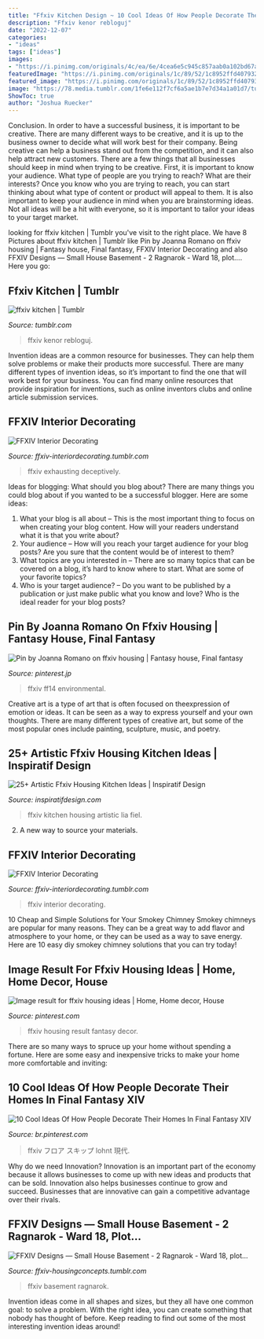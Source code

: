 ```yaml
---
title: "Ffxiv Kitchen Design ~ 10 Cool Ideas Of How People Decorate Their Homes In Final Fantasy Xiv"
description: "Ffxiv kenor rebloguj"
date: "2022-12-07"
categories:
- "ideas"
tags: ["ideas"]
images:
- "https://i.pinimg.com/originals/4c/ea/6e/4cea6e5c945c857aab0a102bd67a5d16.png"
featuredImage: "https://i.pinimg.com/originals/1c/89/52/1c8952ffd40793225679140580050404.jpg"
featured_image: "https://i.pinimg.com/originals/1c/89/52/1c8952ffd40793225679140580050404.jpg"
image: "https://78.media.tumblr.com/1fe6e112f7cf6a5ae1b7e7d34a1a01d7/tumblr_inline_p424uk0OCg1r80yt3_1280.png"
ShowToc: true
author: "Joshua Ruecker"
---
```



Conclusion.
In order to have a successful business, it is important to be creative. There are many different ways to be creative, and it is up to the business owner to decide what will work best for their company. Being creative can help a business stand out from the competition, and it can also help attract new customers. There are a few things that all businesses should keep in mind when trying to be creative.
First, it is important to know your audience. What type of people are you trying to reach? What are their interests? Once you know who you are trying to reach, you can start thinking about what type of content or product will appeal to them. It is also important to keep your audience in mind when you are brainstorming ideas. Not all ideas will be a hit with everyone, so it is important to tailor your ideas to your target market.

	

		
looking for ffxiv kitchen | Tumblr you've visit to the right place. We have 8 Pictures about ffxiv kitchen | Tumblr like Pin by Joanna Romano on ffxiv housing | Fantasy house, Final fantasy, FFXIV Interior Decorating and also FFXIV Designs — Small House Basement - 2 Ragnarok - Ward 18, plot.... Here you go:
		
    
## Ffxiv Kitchen | Tumblr

<img loading=lazy src="https://66.media.tumblr.com/8ec77498e9a3738420e598b75928bbae/tumblr_pxqf27CUwG1xjor9po5_500.png" onerror="this.onerror=null;this.src='https://tse2.mm.bing.net/th?id=OIP.ED4TqIyZBBLsq2av0DovkgHaEK&amp;pid=15.1';" alt="ffxiv kitchen | Tumblr">

_Source: tumblr.com_

>ffxiv kenor rebloguj. 

	

Invention ideas are a common resource for businesses. They can help them solve problems or make their products more successful. There are many different types of invention ideas, so it’s important to find the one that will work best for your business. You can find many online resources that provide inspiration for inventions, such as online inventors clubs and online article submission services.

    
## FFXIV Interior Decorating

<img loading=lazy src="https://78.media.tumblr.com/1fe6e112f7cf6a5ae1b7e7d34a1a01d7/tumblr_inline_p424uk0OCg1r80yt3_1280.png" onerror="this.onerror=null;this.src='https://tse1.mm.bing.net/th?id=OIP.atZTaIkTgVzoTnA1aoyNwwHaEK&amp;pid=15.1';" alt="FFXIV Interior Decorating">

_Source: ffxiv-interiordecorating.tumblr.com_

>ffxiv exhausting deceptively. 

	

Ideas for blogging: What should you blog about?
There are many things you could blog about if you wanted to be a successful blogger. Here are some ideas: 
1) What your blog is all about – This is the most important thing to focus on when creating your blog content. How will your readers understand what it is that you write about? 
2) Your audience – How will you reach your target audience for your blog posts? Are you sure that the content would be of interest to them? 
3) What topics are you interested in – There are so many topics that can be covered on a blog, it’s hard to know where to start. What are some of your favorite topics? 
4) Who is your target audience? – Do you want to be published by a publication or just make public what you know and love? Who is the ideal reader for your blog posts?

    
## Pin By Joanna Romano On Ffxiv Housing | Fantasy House, Final Fantasy

<img loading=lazy src="https://i.pinimg.com/originals/1c/89/52/1c8952ffd40793225679140580050404.jpg" onerror="this.onerror=null;this.src='https://tse2.mm.bing.net/th?id=OIP.1cNGomPfKfA2HmZH7uoMVAHaEo&amp;pid=15.1';" alt="Pin by Joanna Romano on ffxiv housing | Fantasy house, Final fantasy">

_Source: pinterest.jp_

>ffxiv ff14 environmental. 

	

Creative art is a type of art that is often focused on theexpression of emotion or ideas. It can be seen as a way to express yourself and your own thoughts. There are many different types of creative art, but some of the most popular ones include painting, sculpture, music, and poetry.

    
## 25+ Artistic Ffxiv Housing Kitchen Ideas | Inspiratif Design

<img loading=lazy src="https://i.pinimg.com/originals/54/ce/81/54ce811efd2bc5691c4e0c5b9ca9feb5.png" onerror="this.onerror=null;this.src='https://tse4.mm.bing.net/th?id=OIP.U3s2gYxHV5xfzD4QPlE9VAHaD6&amp;pid=15.1';" alt="25+ Artistic Ffxiv Housing Kitchen Ideas | Inspiratif Design">

_Source: inspiratifdesign.com_

>ffxiv kitchen housing artistic lia fiel. 

	

2. A new way to source your materials.

    
## FFXIV Interior Decorating

<img loading=lazy src="https://64.media.tumblr.com/82f75b7f290d0f34738c0763a7b09ff6/tumblr_inline_panujcEBEs1r80yt3_1280.png" onerror="this.onerror=null;this.src='https://tse2.mm.bing.net/th?id=OIP.kjQjjqqGhzz8resjAj--2AHaEK&amp;pid=15.1';" alt="FFXIV Interior Decorating">

_Source: ffxiv-interiordecorating.tumblr.com_

>ffxiv interior decorating. 

	

10 Cheap and Simple Solutions for Your Smokey Chimney
Smokey chimneys are popular for many reasons. They can be a great way to add flavor and atmosphere to your home, or they can be used as a way to save energy. Here are 10 easy diy smokey chimney solutions that you can try today!

    
## Image Result For Ffxiv Housing Ideas | Home, Home Decor, House

<img loading=lazy src="https://i.pinimg.com/originals/c8/1f/da/c81fdafdfcc671060f2a7e060fcdeac8.jpg" onerror="this.onerror=null;this.src='https://tse2.mm.bing.net/th?id=OIP.vQVX6Zu4gB9tXqajWjWLZQHaEL&amp;pid=15.1';" alt="Image result for ffxiv housing ideas | Home, Home decor, House">

_Source: pinterest.com_

>ffxiv housing result fantasy decor. 

	

There are so many ways to spruce up your home without spending a fortune. Here are some easy and inexpensive tricks to make your home more comfortable and inviting:

    
## 10 Cool Ideas Of How People Decorate Their Homes In Final Fantasy XIV

<img loading=lazy src="https://i.pinimg.com/originals/4c/ea/6e/4cea6e5c945c857aab0a102bd67a5d16.png" onerror="this.onerror=null;this.src='https://tse4.mm.bing.net/th?id=OIP.PMp5uMUxViGtMv7HgA0CWAHaEY&amp;pid=15.1';" alt="10 Cool Ideas Of How People Decorate Their Homes In Final Fantasy XIV">

_Source: br.pinterest.com_

>ffxiv フロア スキップ lohnt 現代. 

	

Why do we need Innovation?
Innovation is an important part of the economy because it allows businesses to come up with new ideas and products that can be sold. Innovation also helps businesses continue to grow and succeed. Businesses that are innovative can gain a competitive advantage over their rivals.

    
## FFXIV Designs — Small House Basement - 2 Ragnarok - Ward 18, Plot...

<img loading=lazy src="https://64.media.tumblr.com/30537817820430b20c267b6f9d54e1e1/tumblr_p51wq3xVvE1x7m2zuo5_1280.jpg" onerror="this.onerror=null;this.src='https://tse3.mm.bing.net/th?id=OIP.wzRHmPjzfPhxk9IiKDHJJwHaEK&amp;pid=15.1';" alt="FFXIV Designs — Small House Basement - 2 Ragnarok - Ward 18, plot...">

_Source: ffxiv-housingconcepts.tumblr.com_

>ffxiv basement ragnarok. 

	

Invention ideas come in all shapes and sizes, but they all have one common goal: to solve a problem. With the right idea, you can create something that nobody has thought of before. Keep reading to find out some of the most interesting invention ideas around!

